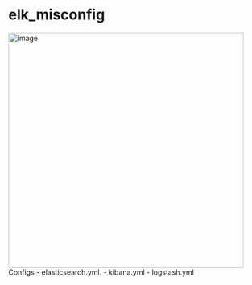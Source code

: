 # elk_misconfig
<img width="467" alt="image" src="https://user-images.githubusercontent.com/49746472/126661222-4deb00f4-920b-46a8-8d07-4e7c1eeba249.png">
Configs
- elasticsearch.yml.
- kibana.yml
- logstash.yml
